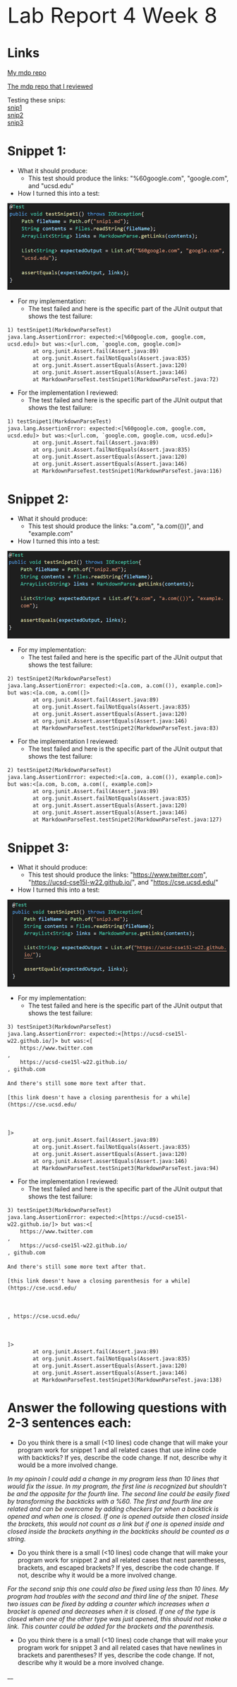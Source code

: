  <font size="12"> Lab Report 4 Week 8</font>

# Links
[My mdp repo](https://github.com/avVergnet/markdown-parse)

[The mdp repo that I reviewed](https://github.com/Stocktocon/markdown-parse)

Testing these snips:\
[snip1](snip1.md)\
[snip2](snip2.md)\
[snip3](snip3.md)


# Snippet 1:
* What it should produce:
  * This test should produce the links: "%60google.com", "google.com", and "ucsd.edu"
* How I turned this into a test:
  
![Snip1](snip1.PNG)

* For my implementation:
  * The test failed and here is the specific part of the JUnit output that shows the test failure:

```
1) testSnipet1(MarkdownParseTest)
java.lang.AssertionError: expected:<[%60google.com, google.com, ucsd.edu]> but was:<[url.com, `google.com, google.com]>
        at org.junit.Assert.fail(Assert.java:89)
        at org.junit.Assert.failNotEquals(Assert.java:835)
        at org.junit.Assert.assertEquals(Assert.java:120)
        at org.junit.Assert.assertEquals(Assert.java:146)
        at MarkdownParseTest.testSnipet1(MarkdownParseTest.java:72)
```

* For the implementation I reviewed:
  * The test failed and here is the specific part of the JUnit output that shows the test failure:

```
1) testSnipet1(MarkdownParseTest)
java.lang.AssertionError: expected:<[%60google.com, google.com, ucsd.edu]> but was:<[url.com, `google.com, google.com, ucsd.edu]>
        at org.junit.Assert.fail(Assert.java:89)
        at org.junit.Assert.failNotEquals(Assert.java:835)
        at org.junit.Assert.assertEquals(Assert.java:120)
        at org.junit.Assert.assertEquals(Assert.java:146)
        at MarkdownParseTest.testSnipet1(MarkdownParseTest.java:116)
```

# Snippet 2:
* What it should produce:
  * This test should produce the links: "a.com", "a.com(())", and "example.com"
* How I turned this into a test:
  
![Snip2](snip2.PNG)

* For my implementation:
  * The test failed and here is the specific part of the JUnit output that shows the test failure:

```
2) testSnipet2(MarkdownParseTest)
java.lang.AssertionError: expected:<[a.com, a.com(()), example.com]> but was:<[a.com, a.com((]>
        at org.junit.Assert.fail(Assert.java:89)
        at org.junit.Assert.failNotEquals(Assert.java:835)
        at org.junit.Assert.assertEquals(Assert.java:120)
        at org.junit.Assert.assertEquals(Assert.java:146)
        at MarkdownParseTest.testSnipet2(MarkdownParseTest.java:83)
```

* For the implementation I reviewed:
  * The test failed and here is the specific part of the JUnit output that shows the test failure:

```
2) testSnipet2(MarkdownParseTest)
java.lang.AssertionError: expected:<[a.com, a.com(()), example.com]> but was:<[a.com, b.com, a.com((, example.com]>
        at org.junit.Assert.fail(Assert.java:89)
        at org.junit.Assert.failNotEquals(Assert.java:835)
        at org.junit.Assert.assertEquals(Assert.java:120)
        at org.junit.Assert.assertEquals(Assert.java:146)
        at MarkdownParseTest.testSnipet2(MarkdownParseTest.java:127)
```

# Snippet 3:
* What it should produce:
  * This test should produce the links: "https://www.twitter.com", "https://ucsd-cse15l-w22.github.io/", and "https://cse.ucsd.edu/"
* How I turned this into a test:
  
![Snip3](snip3.1.PNG)

* For my implementation:
  * The test failed and here is the specific part of the JUnit output that shows the test failure:

```
3) testSnipet3(MarkdownParseTest)
java.lang.AssertionError: expected:<[https://ucsd-cse15l-w22.github.io/]> but was:<[
    https://www.twitter.com
, 
    https://ucsd-cse15l-w22.github.io/
, github.com

And there's still some more text after that.

[this link doesn't have a closing parenthesis for a while](https://cse.ucsd.edu/



]>
        at org.junit.Assert.fail(Assert.java:89)
        at org.junit.Assert.failNotEquals(Assert.java:835)
        at org.junit.Assert.assertEquals(Assert.java:120)
        at org.junit.Assert.assertEquals(Assert.java:146)
        at MarkdownParseTest.testSnipet3(MarkdownParseTest.java:94)
```

* For the implementation I reviewed:
  * The test failed and here is the specific part of the JUnit output that shows the test failure:

```
3) testSnipet3(MarkdownParseTest)
java.lang.AssertionError: expected:<[https://ucsd-cse15l-w22.github.io/]> but was:<[
    https://www.twitter.com
,
    https://ucsd-cse15l-w22.github.io/
, github.com

And there's still some more text after that.

[this link doesn't have a closing parenthesis for a while](https://cse.ucsd.edu/



, https://cse.ucsd.edu/



]>
        at org.junit.Assert.fail(Assert.java:89)
        at org.junit.Assert.failNotEquals(Assert.java:835)
        at org.junit.Assert.assertEquals(Assert.java:120)
        at org.junit.Assert.assertEquals(Assert.java:146)
        at MarkdownParseTest.testSnipet3(MarkdownParseTest.java:138)
```


# Answer the following questions with 2-3 sentences each:

* Do you think there is a small (<10 lines) code change that will make your program work for snippet 1 and all related cases that use inline code with backticks? If yes, describe the code change. If not, describe why it would be a more involved change.
        
_In my opinoin I could add a change in my program less than 10 lines that would fix the issue. In my program, the first line is recognized but shouldn't be and the opposite for the fourth line. The second line could be easily fixed by transforming the backticks with a %60. The first and fourth line are related and can be overcome by adding checkers for when a backtick is opened and when one is closed. If one is opened outside then closed inside the brackets, this would not count as a link but if one is opened inside and closed inside the brackets anything in the backticks should be counted as a string._

* Do you think there is a small (<10 lines) code change that will make your program work for snippet 2 and all related cases that nest parentheses, brackets, and escaped brackets? If yes, describe the code change. If not, describe why it would be a more involved change.

_For the second snip this one could also be fixed using less than 10 lines. My program had troubles with the second and third line of the snipet. These two issues can be fixed by adding a counter which increases when a bracket is opened and decreases when it is closed. If one of the type is closed when one of the other type was just opened, this should not make a link. This counter could be added for the brackets and the parenthesis._

* Do you think there is a small (<10 lines) code change that will make your program work for snippet 3 and all related cases that have newlines in brackets and parentheses? If yes, describe the code change. If not, describe why it would be a more involved change.

__

